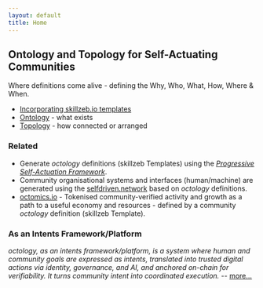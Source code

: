 ```yaml
---
layout: default
title: Home
---
```


## Ontology and Topology for Self-Actuating Communities

Where definitions come alive - defining the Why, Who, What, How, Where & When.

- [Incorporating skillzeb.io templates](https://skillzeb.io)
- [Ontology](/what-is-ontology/) - what exists
- [Topology](/what-is-topology/) - how connected or arranged

### Related
- Generate *octology* definitions (skillzeb Templates) using the *[Progressive Self-Actuation Framework](https://onboarding.selfdriven.foundation)*.
- Community organisational systems and interfaces (human/machine) are generated using the [selfdriven.network](https://selfdriven.network) based on *octology* definitions.
- [octomics.io](https://octomics.io) - Tokenised community-verified activity and growth as a path to a useful economy and resources - defined by a community *octology* definition (skillzeb Template).

### As an Intents Framework/Platform

<em>octology, as an intents framework/platform, is a system where human and community goals are expressed as intents, translated into trusted digital actions via identity, governance, and AI, and anchored on-chain for verifiability. It turns community intent into coordinated execution.</em> -- [more...](/as-intents-platform/)